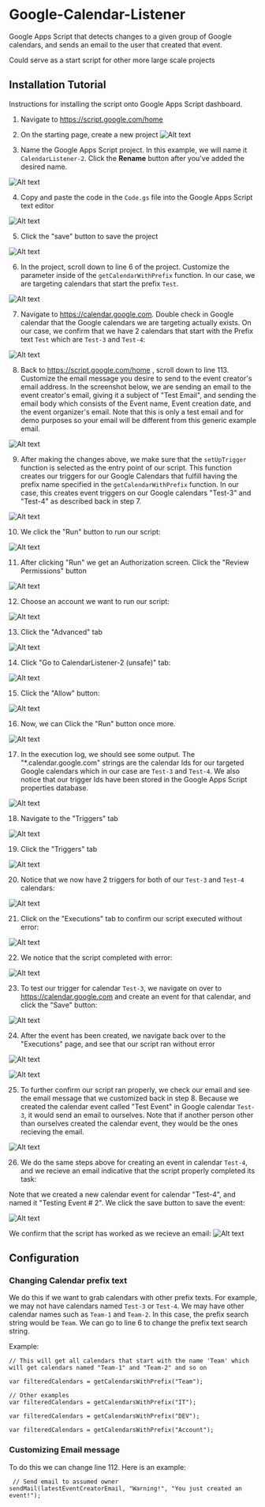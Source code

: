 # Google-Calendar-Listener
Google Apps Script that detects changes to a given group of Google calendars, and sends an email to the user that created that event. 

Could serve as a start script for other more large scale projects

## Installation Tutorial
Instructions for installing the script onto Google Apps Script dashboard. 

1. Navigate to https://script.google.com/home


2. On the starting page, create a new project
![Alt text](image.png)

3. Name the Google Apps Script project. In this example, we will name it `CalendarListener-2`. Click the **Rename** button after you've added the desired name. 

![Alt text](image-1.png)

4. Copy and paste the code in the `Code.gs` file into the Google Apps Script text editor 

![Alt text](image-2.png)

5. Click the "save" button to save the project

![Alt text](image-3.png)

6. In the project, scroll down to line 6 of the project. Customize the parameter inside of the `getCalendarWithPrefix` function. In our case, we are targeting calendars that start the prefix `Test`. 

![Alt text](image-4.png)

7. Navigate to https://calendar.google.com. Double check in Google calendar that the Google calendars we are targeting actually exists. On our case, we confirm that we have 2 calendars that start with the Prefix text `Test` which are `Test-3` and `Test-4`: 

![Alt text](image-5.png)

8. Back to https://script.google.com/home , scroll down to line 113. Customize the email message you desire to send to the event creator's email address. In the screenshot below, we are sending an email to the event creator's email, giving it a subject of "Test Email", and sending the email body which consists of the Event name, Event creation date, and the event organizer's email. Note that this is only a test email and for demo purposes so your email will be different from this generic example email. 

![Alt text](image-6.png)


9. After making the changes above, we make sure that the `setUpTrigger` function is selected as the entry point of our script. This function creates our triggers for our Google Calendars that fulfill having the prefix name specified in the `getCalendarWithPrefix` function. In our case, this creates event triggers on our Google calendars "Test-3" and "Test-4" as described back in step 7. 

![Alt text](image-7.png)

10. We click the "Run" button to run our script: 

![Alt text](image-8.png)

11. After clicking "Run" we get an Authorization screen. Click the "Review Permissions" button

![Alt text](image-9.png)

12. Choose an account we want to run our script: 

![Alt text](image-10.png)

13. Click the "Advanced" tab

![Alt text](image-11.png)

14. Click "Go to CalendarListener-2 (unsafe)" tab: 

![Alt text](image-12.png)

15. Click the "Allow" button: 

![Alt text](image-13.png)

16. Now, we can Click the "Run" button once more. 

![Alt text](image-14.png)

17. In the execution log, we should see some output. The "*.calendar.google.com" strings are the calendar Ids for our targeted Google calendars which in our case are `Test-3` and `Test-4`. We also notice that our trigger Ids have been stored in the Google Apps Script properties database. 

![Alt text](image-15.png)

18. Navigate to the "Triggers" tab

![Alt text](image-16.png)

19. Click the "Triggers" tab

![Alt text](image-17.png)

20. Notice that we now have 2 triggers for both of our `Test-3` and `Test-4` calendars: 

![Alt text](image-18.png)

21. Click on the "Executions" tab to confirm our script executed without error: 

![Alt text](image-19.png)

22. We notice that the script completed with error: 

![Alt text](image-20.png)

23. To test our trigger for calendar `Test-3`, we navigate on over to https://calendar.google.com and create an event for that calendar, and click the "Save" button: 

![Alt text](image-21.png)

24. After the event has been created, we navigate back over to the "Executions" page, and see that our script ran without error

![Alt text](image-22.png)

![Alt text](image-23.png)

25. To further confirm our script ran properly, we check our email and see the email message that we customized back in step 8. Because we created the calendar event called "Test Event" in Google calendar `Test-3`, it would send an email to ourselves. Note that if another person other than ourselves created the calendar event, they would be the ones recieving the email. 

![Alt text](image-24.png)

26. We do the same steps above for creating an event in calendar `Test-4`, and we recieve an email indicative that the script properly completed its task: 

Note that we created a new calendar event for calendar "Test-4", and named it "Testing Event # 2". We click the save button to save the event: 

![Alt text](image-26.png)

We confirm that the script has worked as we recieve an email: 
![Alt text](image-25.png)


## Configuration 

### Changing Calendar prefix text
We do this if we want to grab calendars with other prefix texts. For example, we may not have calendars named `Test-3` or `Test-4`. We may have other calendar names such as `Team-1` and `Team-2`. In this case, the prefix search string would be `Team`. We can go to line 6 to change the prefix text search string. 


Example: 
```
// This will get all calendars that start with the name 'Team' which will get calendars named "Team-1" and "Team-2" and so on

var filteredCalendars = getCalendarsWithPrefix("Team");

// Other examples
var filteredCalendars = getCalendarsWithPrefix("IT");

var filteredCalendars = getCalendarsWithPrefix("DEV");

var filteredCalendars = getCalendarsWithPrefix("Account");
```

### Customizing Email message
To do this we can change line 112. Here is an example: 
```
 // Send email to assumed owner
sendMail(latestEventCreatorEmail, "Warning!", "You just created an event!"); 
```